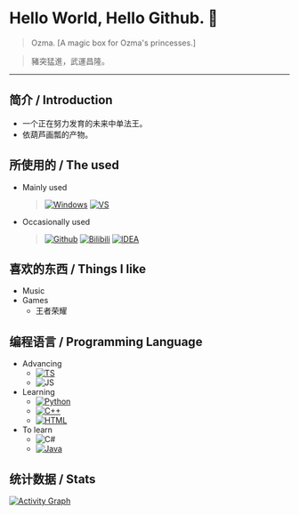 # Hello World, Hello Github. :rainbow:

> Ozma. [A magic box for Ozma's princesses.]

> 豬突猛進，武運昌隆。

------------------------

## 简介 / Introduction
- 一个正在努力发育的未来中单法王。
- 依葫芦画瓢的产物。

## 所使用的 / The used
  - Mainly used
      > [![Windows](https://img.shields.io/badge/Windows-10-4e9eee?style=flat-square&logo=windows&logoColor=white)](https://www.microsoft.com/windows/windows-10)&nbsp;[![VS](https://img.shields.io/badge/-Visual%20Studio-5C2D91?logo=visualstudio&logoColor=white&style=flat-square)](https://visualstudio.microsoft.com/)&nbsp;

  - Occasionally used
      > [![Github](https://img.shields.io/badge/-GitHub-black?logo=GitHub&style=flat-square)](https://github.com/Catchyou21)&nbsp;[![Bilibili](https://img.shields.io/badge/-Bilibili-fb7299?logo=bilibili&logoColor=white&style=flat-square)](https://space.bilibili.com/297469854)&nbsp;[![IDEA](https://img.shields.io/badge/-IntelliJ%20IDEA-000000?logo=intellijidea&logoColor=white&style=flat-square)](https://www.jetbrains.com/idea/)&nbsp;

## 喜欢的东西 / Things I like
- Music
- Games
  - 王者荣耀

## 编程语言 / Programming Language
- Advancing
  - [![TS](https://img.shields.io/badge/-TypeScript-3178C6?logo=typescript&logoColor=white&style=flat-square)](https://www.typescriptlang.org/)
  - ![JS](https://img.shields.io/badge/-JavaScript-f7df1e?logo=javascript&logoColor=white&style=flat-square)
- Learning
  - [![Python](https://img.shields.io/badge/-Python-3776ab?logo=python&logoColor=white&style=flat-square)](https://www.python.org/)
  - [![C++](https://img.shields.io/badge/-C++-00599c?logo=cplusplus&logoColor=white&style=flat-square)](https://isocpp.org/)
  - [![HTML](https://img.shields.io/badge/-HTML-E34F26?logo=html5&logoColor=white&style=flat-square)](https://html5.org/)
- To learn
  - ![C#](https://img.shields.io/badge/-C%23%20%2F%20C%20Sharp-239120?logo=csharp&logoColor=white&style=flat-square)
  - [![Java](https://img.shields.io/badge/-Java-007396?logo=java&logoColor=white&style=flat-square)](https://developer.oracle.com/java/)

## 统计数据 / Stats
[![Activity Graph](https://activity-graph.herokuapp.com/graph?username=Catchyou21&theme=react-dark)](https://github.com/Catchyou21)
